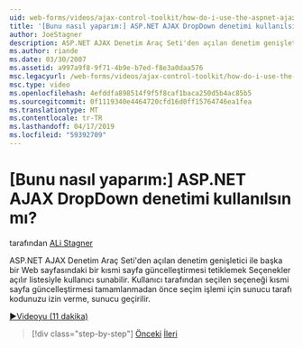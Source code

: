 ```yaml
---
uid: web-forms/videos/ajax-control-toolkit/how-do-i-use-the-aspnet-ajax-dropdown-control
title: '[Bunu nasıl yaparım:] ASP.NET AJAX DropDown denetimi kullanılsın mı? | Microsoft Docs'
author: JoeStagner
description: ASP.NET AJAX Denetim Araç Seti'den açılan denetim genişletici ile kısmi pa tetikleyen Seçenekler açılır listesiyle kullanıcı sunabilir...
ms.author: riande
ms.date: 03/30/2007
ms.assetid: a997a9f8-9f71-4b9e-b7ed-f8e3a0daa576
msc.legacyurl: /web-forms/videos/ajax-control-toolkit/how-do-i-use-the-aspnet-ajax-dropdown-control
msc.type: video
ms.openlocfilehash: 4efddfa898514f9f5f8caf1baca250d5b4ac85b5
ms.sourcegitcommit: 0f1119340e4464720cfd16d0ff15764746ea1fea
ms.translationtype: MT
ms.contentlocale: tr-TR
ms.lasthandoff: 04/17/2019
ms.locfileid: "59392709"
---
```

# <a name="how-do-i-use-the-aspnet-ajax-dropdown-control"></a>[Bunu nasıl yaparım:] ASP.NET AJAX DropDown denetimi kullanılsın mı?

tarafından [ALi Stagner](https://github.com/JoeStagner)

ASP.NET AJAX Denetim Araç Seti'den açılan denetim genişletici ile başka bir Web sayfasındaki bir kısmi sayfa güncelleştirmesi tetiklemek Seçenekler açılır listesiyle kullanıcı sunabilir. Kullanıcı tarafından seçilen seçeneği kısmi sayfa güncelleştirmesi tamamlanmadan önce seçim işlemi için sunucu tarafı kodunuzu izin verme, sunucu geçirilir.

[&#9654;Videoyu (11 dakika)](https://channel9.msdn.com/Blogs/ASP-NET-Site-Videos/how-do-i-use-the-aspnet-ajax-dropdown-control)

> [!div class="step-by-step"]
> [Önceki](how-do-i-configure-the-aspnet-ajax-calendar-control.md)
> [İleri](how-do-i-use-the-aspnet-ajax-maskededit-controls.md)
